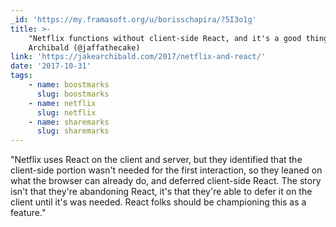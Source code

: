 ```yaml
---
_id: 'https://my.framasoft.org/u/borisschapira/?5I3o1g'
title: >-
    "Netflix functions without client-side React, and it's a good thing", Jake
    Archibald (@jaffathecake)
link: 'https://jakearchibald.com/2017/netflix-and-react/'
date: '2017-10-31'
tags:
    - name: boostmarks
      slug: boostmarks
    - name: netflix
      slug: netflix
    - name: sharemarks
      slug: sharemarks
---
```


<div class="markdown"><p>&quot;Netflix uses React on the client and server, but they identified that the client-side portion wasn't needed for the first interaction, so they leaned on what the browser can already do, and deferred client-side React. The story isn't that they're abandoning React, it's that they're able to defer it on the client until it's was needed. React folks should be championing this as a feature.&quot;
</p></div>
